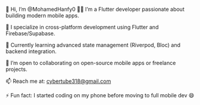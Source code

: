 👋 Hi, I’m @MohamedHanfy0
👨‍💻 I’m a Flutter developer passionate about building modern mobile apps.

📱 I specialize in cross-platform development using Flutter and Firebase/Supabase.

🌱 Currently learning advanced state management (Riverpod, Bloc) and backend integration.

🤝 I’m open to collaborating on open-source mobile apps or freelance projects.

📫 Reach me at: cybertube318@gmail.com

⚡ Fun fact: I started coding on my phone before moving to full mobile dev 😄
